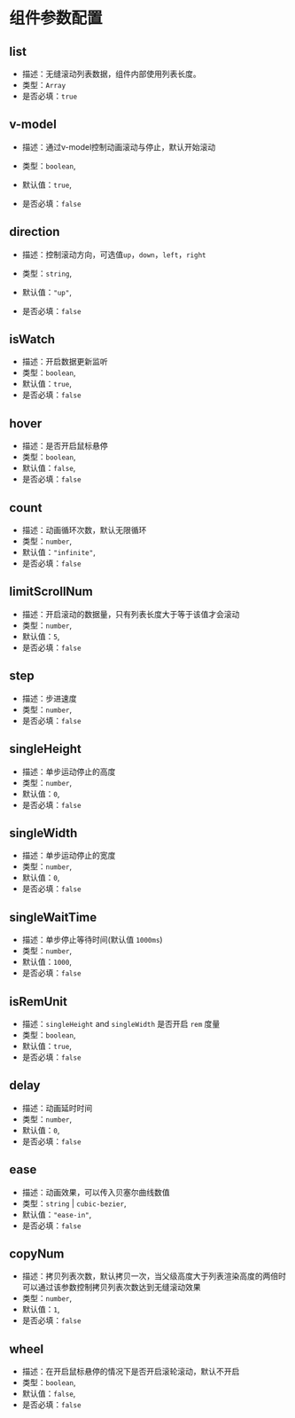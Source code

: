 # 组件参数配置

## list

- 描述：无缝滚动列表数据，组件内部使用列表长度。
- 类型：`Array`
- 是否必填：`true`

## v-model

- 描述：通过v-model控制动画滚动与停止，默认开始滚动

- 类型：``boolean``,
- 默认值：`true`,
- 是否必填：`false`

## direction

- 描述：控制滚动方向，可选值`up`，`down`，`left`，`right`

- 类型：`string`,
- 默认值：`"up"`,
- 是否必填：`false`

## isWatch

- 描述：开启数据更新监听
- 类型：`boolean`,
- 默认值：`true`,
- 是否必填：`false`

## hover

- 描述：是否开启鼠标悬停
- 类型：`boolean`,
- 默认值：`false`,
- 是否必填：`false`

## count

- 描述：动画循环次数，默认无限循环
- 类型：`number`,
- 默认值：`"infinite"`,
- 是否必填：`false`

## limitScrollNum

- 描述：开启滚动的数据量，只有列表长度大于等于该值才会滚动
- 类型：`number`,
- 默认值：`5`,
- 是否必填：`false`

## step

- 描述：步进速度
- 类型：`number`,
- 是否必填：`false`

## singleHeight

- 描述：单步运动停止的高度
- 类型：`number`,
- 默认值：`0`,
- 是否必填：`false`

## singleWidth

- 描述：单步运动停止的宽度
- 类型：`number`,
- 默认值：`0`,
- 是否必填：`false`

## singleWaitTime

- 描述：单步停止等待时间(默认值 `1000ms`)
- 类型：`number`,
- 默认值：`1000`,
- 是否必填：`false`

## isRemUnit

- 描述：`singleHeight` and `singleWidth` 是否开启 `rem` 度量
- 类型：``boolean``,
- 默认值：`true`,
- 是否必填：`false`

## delay

- 描述：动画延时时间
- 类型：`number`,
- 默认值：`0`,
- 是否必填：`false`

## ease

- 描述：动画效果，可以传入贝塞尔曲线数值
- 类型：`string` | `cubic-bezier`,
- 默认值：`"ease-in"`,
- 是否必填：`false`

## copyNum

- 描述：拷贝列表次数，默认拷贝一次，当父级高度大于列表渲染高度的两倍时可以通过该参数控制拷贝列表次数达到无缝滚动效果
- 类型：`number`,
- 默认值：`1`,
- 是否必填：`false`

##  wheel

- 描述：在开启鼠标悬停的情况下是否开启滚轮滚动，默认不开启
- 类型：`boolean`,
- 默认值：`false`,
- 是否必填：`false`
